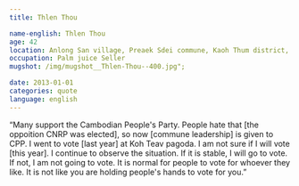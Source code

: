 ```yaml
---
title: Thlen Thou

name-english: Thlen Thou
age: 42
location: Anlong San village, Preaek Sdei commune, Kaoh Thum district, Kandal province 
occupation: Palm juice Seller
mugshot: /img/mugshot__Thlen-Thou--400.jpg"; 

date: 2013-01-01
categories: quote
language: english
---
```


“Many support the Cambodian People's Party. People hate that [the oppoition CNRP was elected], so now [commune leadership] is given to CPP. I went to vote [last year] at Koh Teav pagoda. I am not sure if I will vote [this year]. I continue to observe the situation. If it is stable, I will go to vote. If not, I am not going to vote. It is normal for people to vote for whoever they like. It is not like you are holding people's hands to vote for you.”